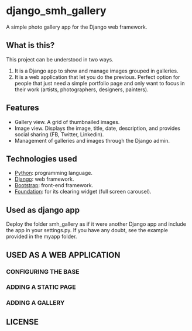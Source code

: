 django_smh_gallery
==================

A simple photo gallery app for the Django web framework.


What is this?
-------------
This project can be understood in two ways.

1.  It is a Django app to show and manage images grouped in galleries.
2.  It is a web application that let you do the previous.
Perfect option for people that just need a simple portfolio page and only want to focus in their work (artists, photographers, designers, painters). 


Features
--------
*   Gallery view. A grid of thumbnailed images.
*   Image view. Displays the image, title, date, description, and provides social sharing (FB, Twitter, Linkedin).
*   Management of galleries and images through the Django admin.


Technologies used
-----------------
*   [Python][1]: programming language.
*   [Django][2]: web framework.
*   [Bootstrap][3]: front-end framework.
*   [Foundation][4]: for its clearing widget (full screen carousel).

[1]: http://www.python.org/ "Python"
[2]: https://www.djangoproject.com/ "Django"
[3]: http://twitter.github.com/bootstrap/ "Twitter's Bootstrap"
[4]: http://foundation.zurb.com/ "Foundation"


Used as django app
-------------------------
Deploy the folder smh_gallery as if it were another Django app and include the app in your settings.py.
If you have any doubt, see the example provided in the myapp folder.


USED AS A WEB APPLICATION
-------------------------

### CONFIGURING THE BASE ###


### ADDING A STATIC PAGE ### 


### ADDING A GALLERY ### 



LICENSE
-------
